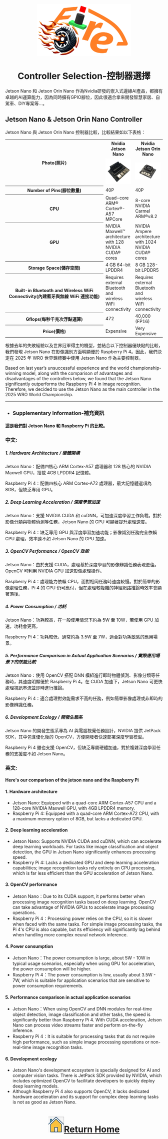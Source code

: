 <div align=center><img src="../../other/img/logo.png" width=300></div>

# <div align="center">Controller Selection-控制器選擇 </div> 
Jetson Nano 和 Jetson Orin Nano 作為Nvidia研發的嵌入式邊緣AI產品，都擁有卓越的AI運算能力，因為同時擁有GPIO腳位，因此很適合拿來開發智慧家居、自駕車、DIY專案等...。

## Jetson Nano & Jetson Orin Nano Controller
Jetson Nano 與 Jetson Orin Nano 控制器比較，比較結果如以下表格：

<div align=center>
<table> 
<tr> 
<th rowspan="2" width=300>Photo(照片)</th> 
<th>Nvidia Jetson Nano</th> 
<th>Nvidia Jetson Orin Nano</th> 
</tr>
<tr> 
<td><div align=center><img src="./img/jeston_nano.png" width=200></div></td> 
<td><div align=center><img src="./img/jetson_orin_nano.png" width=200></div></td> 
</tr>
<tr> 
<th>Number of Pins(腳位數量)</th>
<td>40P</td> 
<td>40P</td>
</tr>
<tr>
<th>CPU</th>
<td>Quad-core ARM® Cortex®-A57 MPCore</td>
<td>8-core NVIDIA Carmel ARM®v8.2</td>
</tr>
<tr>
<th>GPU</th>
<td>NVIDIA Maxwell™ architecture with 128 NVIDIA CUDA® cores</td>
<td>NVIDIA Ampere architecture with 1024 NVIDIA CUDA® cores</td>
</tr>
<tr>
<th>Storage Space(儲存空間)</th>
<td>4 GB 64-bit LPDDR4</td>
<td>8 GB 128-bit LPDDR5</td>
</tr>
<tr>
<th>Built-in Bluetooth and Wireless WiFi Connectivity(內建藍牙與無線 WiFi 連接功能)</th>
<td>Requires external Bluetooth and wireless WiFi connectivity</td>
<td>Requires external Bluetooth and wireless WiFi connectivity</td>
</tr>
<tr>
<th>Gflops(每秒千兆次浮點運算)</th>
<td>472</td> <td>40,000 (FP16)</td>
</tr>
<tr>
<th>Price(價格)</th>
<td>Expensive</td>
<td>Very Expensive</td>
</tr>
</table>
</div>
  根據去年的失敗經驗以及世界冠軍得主的機型，並結合以下控制器優缺點的比較，我們發現 Jetson Nano 在影像識別方面明顯優於 Raspberry Pi 4。因此，我們決定在 2025 年 WRO 世界錦標賽中使用 Jetson Nano 作為主要控制器。

  Based on last year’s unsuccessful experience and the world championship-winning model, along with the comparison of advantages and disadvantages of the controllers below, we found that the Jetson Nano significantly outperforms the Raspberry Pi 4 in image recognition. Therefore, we decided to use the Jetson Nano as the main controller in the 2025 WRO World Championship.

 ***
- ### Supplementary Information-補充資訊
#### 這是我們對 Jetson Nano 和 Raspberry Pi 的比較。
### 中文:
  ##### 1. Hardware Architecture / 硬體架構
Jetson Nano：配備四核心 ARM Cortex-A57 處理器和 128 核心的 NVIDIA Maxwell GPU，搭載 4GB LPDDR4 記憶體。

Raspberry Pi 4：配備四核心 ARM Cortex-A72 處理器，最大記憶體選項為 8GB，但缺乏專用 GPU。

  ##### 2. Deep Learning Acceleration / 深度學習加速
Jetson Nano：支援 NVIDIA CUDA 和 cuDNN，可加速深度學習工作負載。對於影像分類與物體偵測等任務，Jetson Nano 的 GPU 可顯著提升處理速度。

Raspberry Pi 4：缺乏專用 GPU 與深度學習加速功能；影像識別任務完全依賴 CPU 處理，效率遠不如 Jetson Nano 的 GPU 加速。

  ##### 3. OpenCV Performance / OpenCV 效能
Jetson Nano：由於支援 CUDA，處理基於深度學習的影像辨識任務表現更佳。OpenCV 可利用 NVIDIA GPU 加速影像處理操作。

Raspberry Pi 4：處理能力依賴 CPU，面對相同任務時速度較慢。對於簡單的影像處理任務，Pi 4 的 CPU 仍可應付，但在處理較複雜的神經網路推論時效率會顯著落後。

  ##### 4. Power Consumption / 功耗
Jetson Nano：功耗較高，在一般使用情況下約為 5W 至 10W，若使用 GPU 加速，功耗會更高。

Raspberry Pi 4：功耗較低，通常約為 3.5W 至 7W，適合對功耗敏感的應用場景。

  ##### 5. Performance Comparison in Actual Application Scenarios / 實際應用場景下的效能比較
Jetson Nano：使用 OpenCV 搭配 DNN 模組進行即時物體偵測、影像分類等任務時，其速度明顯優於 Raspberry Pi 4。在 CUDA 加速下，Jetson Nano 可更快處理視訊串流並即時進行推論。

Raspberry Pi 4：適合處理對效能需求不高的任務，例如簡單影像處理或非即時的影像辨識任務。

  ##### 6. Development Ecology / 開發生態系
Jetson Nano 的開發生態系專為 AI 與電腦視覺任務設計，NVIDIA 提供 JetPack SDK，其中包含優化後的 OpenCV，方便開發者快速部署深度學習模型。

Raspberry Pi 4 雖也支援 OpenCV，但缺乏專屬硬體加速，對於複雜深度學習任務的支援度不如 Jetson Nano。
### 英文:
#### Here's our comparison of the jetson nano and the Raspberry Pi
  #### 1. Hardware architecture
   - Jetson Nano: Equipped with a quad-core ARM Cortex-A57 CPU and a 128-core NVIDIA Maxwell GPU, with 4GB LPDDR4 memory.
   - Raspberry Pi 4: Equipped with a quad-core ARM Cortex-A72 CPU, with a maximum memory option of 8GB, but lacks a dedicated GPU.
  #### 2. Deep learning acceleration
   - Jetson Nano: Supports NVIDIA CUDA and cuDNN, which can accelerate deep learning workloads. For tasks like image classification and object detection, the GPU in Jetson Nano significantly enhances processing speed.
   - Raspberry Pi 4: Lacks a dedicated GPU and deep learning acceleration capabilities; image recognition tasks rely entirely on CPU processing, which is far less efficient than the GPU acceleration of Jetson Nano.
  #### 3. OpenCV performance
   - Jetson Nano：Due to its CUDA support, it performs better when processing image recognition tasks based on deep learning. OpenCV can take advantage of NVIDIA GPUs to accelerate image processing operations.
   - Raspberry Pi 4：Processing power relies on the CPU, so it is slower when faced with the same tasks. For simple image processing tasks, the Pi 4's CPU is also capable, but its efficiency will significantly lag behind when handling more complex neural network inference.
  #### 4. Power consumption
   - Jetson Nano：The power consumption is large, about 5W - 10W in typical usage scenarios, especially when using GPU for acceleration, the power consumption will be higher.
   - Raspberry Pi 4：The power consumption is low, usually about 3.5W - 7W, which is suitable for application scenarios that are sensitive to power consumption requirements.
  #### 5. Performance comparison in actual application scenarios
   - Jetson Nano：When using OpenCV and DNN modules for real-time object detection, image classification and other tasks, the speed is significantly better than Raspberry Pi 4. With CUDA acceleration, Jetson Nano can process video streams faster and perform on-the-fly inference.
   - Raspberry Pi 4：It is suitable for processing tasks that do not require high performance, such as simple image processing operations or non-real-time image recognition tasks.
  #### 6. Development ecology
   - Jetson Nano's development ecosystem is specially designed for AI and computer vision tasks. There is JetPack SDK provided by NVIDIA, which includes optimized OpenCV to facilitate developers to quickly deploy deep learning models.
   - Although Raspberry Pi 4 also supports OpenCV, it lacks dedicated hardware acceleration and its support for complex deep learning tasks is not as good as Jetson Nano.

# <div align="center">![HOME](../../other/img/home.png)[Return Home](../../)</div> 
